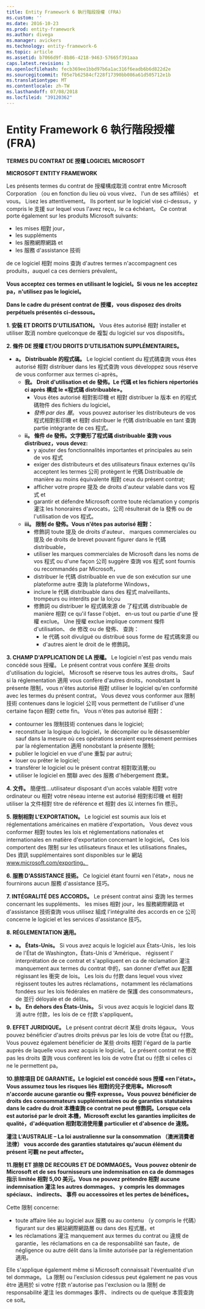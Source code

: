 ```yaml
---
title: Entity Framework 6 執行階段授權 (FRA)
ms.custom: ''
ms.date: 2016-10-23
ms.prod: entity-framework
ms.author: divega
ms.manager: avickers
ms.technology: entity-framework-6
ms.topic: article
ms.assetid: b7066d9f-8b86-4218-9463-57665f391aaa
caps.latest.revision: 3
ms.openlocfilehash: fecb369ee1bbd97b6a1ac316f6eadb6b6d822d2e
ms.sourcegitcommit: f05e7b62584cf228f17390bb086a61d505712e1b
ms.translationtype: MT
ms.contentlocale: zh-TW
ms.lasthandoff: 07/08/2018
ms.locfileid: "39120362"
---
```

# <a name="entity-framework-6-runtime-license-fra"></a>Entity Framework 6 執行階段授權 (FRA)
**TERMES DU CONTRAT DE 授權 LOGICIEL MICROSOFT**

**MICROSOFT ENTITY FRAMEWORK**

Les présents termes du contrat de 授權構成取消 contrat entre Microsoft Corporation （ou en fonction du lieu où vous vivez、 l'un de ses affiliés） et vous。 Lisez les attentivement。 Ils portent sur le logiciel visé ci-dessus，y compris le 支援 sur lequel vous l'avez reçu，le ca échéant。 Ce contrat porte également sur les produits Microsoft suivants:

-   les mises 相對 jour，
-   les suppléments
-   les 服務網際網路 et
-   les 服務 d'assistance 技術

de ce logiciel 相對 moins 查詢 d'autres termes n'accompagnent ces produits，auquel ca ces derniers prévalent。

**Vous acceptez ces termes en utilisant le logiciel。Si vous ne les acceptez pa，n'utilisez pas le logiciel。**

**Dans le cadre du présent contrat de 授權，vous disposez des droits perpétuels présentés ci-dessous。**

**1.  安裝 ET DROITS D'UTILISATION。** Vous êtes autorisé 相對 installer et utiliser 取消 nombre quelconque de 複製 du logiciel sur vos dispositifs。

**2.  條件 DE 授權 ET/OU DROITS D'UTILISATION SUPPLÉMENTAIRES。**

-   **a。  Distribuable 的程式碼。** Le logiciel contient du 程式碼查詢 vous êtes autorisé 相對 distribuer dans les 程式查詢 vous développez sous réserve de vous conformer aux termes ci-après。
    -   **我。    Droit d'utilisation et de 發佈。Le 代碼 et les fichiers répertoriés ci après 構成 le «程式碼 distribuable»。**
        -   Vous êtes autorisé 相對影印機 et 相對 distribuer la 版本 en 的程式碼物件 des fichiers du logiciel。
        -   *發佈 par des 層*。 vous pouvez autoriser les distributeurs de vos 程式相對影印機 et 相對 distribuer le 代碼 distribuable en tant 查詢 partie intégrante de ces 程式。
    -   **ii。  條件 de 發佈。文字變形了程式碼 distribuable 查詢 vous distribuez，vous devez:**
        -   y ajouter des fonctionnalités importantes et principales au sein de vos 程式
        -   exiger des distributeurs et des utilisateurs finaux externes qu'ils acceptent les termes 公司 protègent le 代碼 Distribuable de manière au moins équivalente 相對 ceux du présent contrat;
        -   afficher votre propre 提及 de droits d'auteur valable dans vos 程式 et
        -   garantir et défendre Microsoft contre toute réclamation y compris 灌注 les honoraires d'avocats，公司 résulterait de la 發佈 ou de l'utilisation de vos 程式。
    -   **iii。 限制 de 發佈。Vous n'êtes pas autorisé 相對：**
        -   修飾詞 toute 提及 de droits d'auteur、 marques commerciales ou 提及 de droits de brevet pouvant figurer dans le 代碼 distribuable，
        -   utiliser les marques commerciales de Microsoft dans les noms de vos 程式 ou d'une façon 公司 suggère 查詢 vos 程式 sont fournis ou recommandés par Microsoft，
        -   distribuer le 代碼 distribuable en vue de son exécution sur une plateforme autre 查詢 la plateforme Windows，
        -   inclure le 代碼 distribuable dans des 程式 malveillants、 trompeurs ou interdits par la loi;ou
        -   修飾詞 ou distribuer le 程式碼來源 de 了程式碼 distribuable de manière 相對 ce qu'il fasse l'objet、 en-us tout ou partie d'une 授權 exclue。 Une 授權 exclue implique comment 條件 d'utilisation、 de 修改 ou de 發佈、 查詢：
            -   le 代碼 soit divulgué ou distribué sous forme de 程式碼來源 ou
            -   d'autres aient le droit de le 修飾詞。

**3.  CHAMP D'APPLICATION DE LA 授權。** Le logiciel n'est pas vendu mais concédé sous 授權。 Le présent contrat vous confère 某些 droits d'utilisation du logiciel。 Microsoft se réserve tous les autres droits。 Sauf si la réglementation 適用 vous confère d'autres droits，nonobstant la présente 限制，vous n'êtes autorisé 相對 utiliser le logiciel qu'en conformité avec les termes du présent contrat。 Vous devez vous conformer aux 限制技術 contenues dans le logiciel 公司 vous permettent de l'utiliser d'une certaine façon 相對 cette fin。 Vous n'êtes pas autorisé 相對：

-   contourner les 限制技術 contenues dans le logiciel;
-   reconstituer la logique du logiciel，le décompiler ou le désassembler sauf dans la mesure où ces opérations seraient expressément permises par la réglementation 適用 nonobstant la présente 限制;
-   publier le logiciel en vue d'une 重製 par autrui;
-   louer ou prêter le logiciel;
-   transférer le logiciel ou le présent contrat 相對取消層;ou
-   utiliser le logiciel en 關聯 avec des 服務 d'hébergement 商業。

**4.  文件。** 簡便性...utilisateur disposant d'un accès valable 相對 votre ordinateur ou 相對 votre réseau interne est autorisé 相對影印機 et 相對 utiliser la 文件相對 titre de référence et 相對 des 以 internes fin 標示。

**5.  限制相對 L'EXPORTATION。** Le logiciel est soumis aux lois et réglementations américaines en matière d'exportation。 Vous devez vous conformer 相對 toutes les lois et réglementations nationales et internationales en matière d'exportation concernant le logiciel。 Ces lois comportent des 限制 sur les utilisateurs finaux et les utilisations finales。 Des 資訊 supplémentaires sont disponibles sur le 網站 www.microsoft.com/exporting。

**6.  服務 D'ASSISTANCE 技術。** Ce logiciel étant fourni «en l'état»，nous ne fournirons aucun 服務 d'assistance 技巧。

**7.  INTÉGRALITÉ DES ACCORDS。** Le présent contrat ainsi 查詢 les termes concernant les suppléments、 les mises 相對 jour，les 服務網際網路 et d'assistance 技術查詢 vous utilisez 組成 l'intégralité des accords en ce 公司 concerne le logiciel et les services d'assistance 技巧。

**8.  RÉGLEMENTATION 適用。**

-   **a。  États-Unis。** Si vous avez acquis le logiciel aux États-Unis，les lois de l'État de Washington，États-Unis d 'Amérique、 régissent l' interprétation de ce contrat et s'appliquent en ca de réclamation 灌注 manquement aux termes du contrat 中的，san donner d'effet aux 配置régissant les 衝突 de lois。 Les lois du 付款 dans lequel vous vivez régissent toutes les autres réclamations，notamment les réclamations fondées sur les lois fédérales en matière de 保護 des consommateurs，de 並行 déloyale et de délits。
-   **b。  En dehors des États-Unis。** Si vous avez acquis le logiciel dans 取消 autre 付款，les lois de ce 付款 s'appliquent。

**9.  EFFET JURIDIQUE。** Le présent contrat décrit 某些 droits légaux。 Vous pouvez bénéficier d'autres droits prévus par les lois de votre État ou 付款。 Vous pouvez également bénéficier de 某些 droits 相對 l'égard de la partie auprès de laquelle vous avez acquis le logiciel。 Le présent contrat ne 修改 pas les droits 查詢 vous confèrent les lois de votre État ou 付款 si celles ci ne le permettent pa。

**10.排除項目 DE GARANTIE。Le logiciel est concédé sous 授權 «en l'état»。Vous assumez tous les risques liés 相對的兒子使用率。Microsoft n'accorde aucune garantie ou 條件 expresse。Vous pouvez bénéficier de droits des consommateurs supplémentaires ou de garanties statutaires dans le cadre du droit 本機查詢 ce contrat ne peut 修飾詞。Lorsque cela est autorisé par le droit 本機，Microsoft exclut les garanties implicites de qualité，d'adéquation 相對取消使用量 particulier et d'absence de 違規。**

**灌注 L'AUSTRALIE – La loi australienne sur la consommation （澳洲消費者法律） vous accorde des garanties statutaires qu'aucun élément du présent 可觀 ne peut affecter。**

**11.限制 ET 排除 DE RECOURS ET DE DOMMAGES。Vous pouvez obtenir de Microsoft et de ses fournisseurs une indemnisation en ca de dommages 指示 limitée 相對 5,00 美元。Vous ne pouvez prétendre 相對 aucune indemnisation 灌注 les autres dommages、 y compris les dommages spéciaux、 indirects、 事件 ou accessoires et les pertes de bénéfices。**

Cette 限制 concerne:

-   toute affaire liée au logiciel aux 服務 ou au contenu （y compris le 代碼） figurant sur des 網站網際網路層 ou dans des 程式層。et
-   les réclamations 灌注 manquement aux termes du contrat ou 違規 de garantie，les réclamations en ca de responsabilité san faute，de négligence ou autre délit dans la limite autorisée par la réglementation 適用。

Elle s'applique également même si Microsoft connaissait l'éventualité d'un tel dommage。 La 限制 ou l'exclusion cidessus peut également ne pas vous être 適用於 si votre 付款 n'autorise pas l'exclusion ou la 限制 de responsabilité 灌注 les dommages 事件、 indirects ou de quelque 本質查詢 ce soit。
